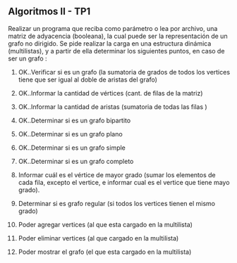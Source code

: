 ## Algoritmos II - TP1

 Realizar un programa que reciba como parámetro o lea por archivo, una matriz de adyacencia (booleana),
 la cual puede ser la representación de un grafo no dirigido.
 Se pide realizar la carga en una estructura dinámica (multilistas), y a partir de ella
 determinar los siguientes puntos, en caso de ser un grafo :
 
 
 
 1) OK..Verificar si es un grafo (la sumatoria de grados de todos los vertices tiene que ser igual al doble de aristas del grafo)
 
 2) OK..Informar la cantidad de vértices (cant. de filas de la matriz)
 
 3) OK..Informar la cantidad de aristas (sumatoria de todas las filas )
 
 4) OK..Determinar si es un grafo bipartito
 
 5) OK..Determinar si es un grafo plano
 
 6) OK..Determinar si es un grafo simple
 
 7) OK..Determinar si es un grafo completo

 8) Informar cuál es el vértice de mayor grado (sumar los elementos de cada fila, excepto el vertice, 
    e informar cual es el vertice que tiene mayo grado).
    
 9)  Determinar si es grafo regular (si todos los vertices tienen el mismo grado)
 
 10) Poder agregar vertices  (al que esta cargado en la multilista)
   
 11) Poder eliminar vertices (al que cargado en la multilista)
 
 12) Poder mostrar el grafo (el que esta cargado en la multilista)

  
